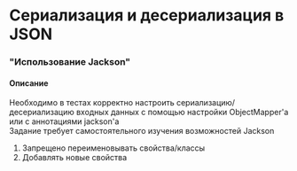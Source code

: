 # Сериализация и десериализация в JSON

### "Использование Jackson"
#### Описание
Необходимо в тестах корректно настроить сериализацию/десериализацию входных данных с помощью настройки ObjectMapper'а или c аннотациями jackson'a   
Задание требует самостоятельного изучения возможностей Jackson
1. Запрещено переименовывать свойства/классы   
2. Добавлять новые свойства  
